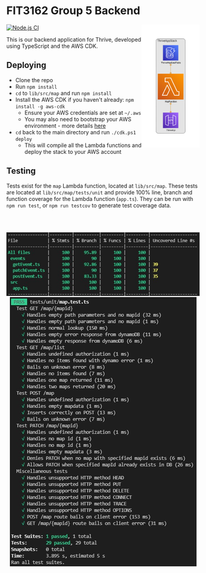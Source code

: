 # FIT3162 Group 5 Backend

<img align=right src="diagram-crop.png" width=30%>

[![Node.js CI](https://github.com/FIT3161ActivityTeam5/backend/actions/workflows/node.js.yml/badge.svg)](https://github.com/FIT3161ActivityTeam5/backend/actions/workflows/node.js.yml)

This is our backend application for Thrive, developed using TypeScript and the AWS CDK.

## Deploying

-   Clone the repo
-   Run `npm install`
-   `cd` to `lib/src/map` and run `npm install`
-   Install the AWS CDK if you haven't already: `npm install -g aws-cdk`
    -   Ensure your AWS credentials are set at `~/.aws`
    -   You may also need to bootstrap your AWS environment - more details [here](https://docs.aws.amazon.com/cdk/latest/guide/bootstrapping.html)
-   `cd` back to the main directory and run `./cdk.ps1 deploy`
    -   This will compile all the Lambda functions and deploy the stack to your AWS account

## Testing

Tests exist for the `map` Lambda function, located at `lib/src/map`. These tests are located at `lib/src/map/tests/unit` and provide 100% line, branch and function coverage for the Lambda function (`app.ts`). They can be run with `npm run test`, or `npm run testcov` to generate test coverage data.

<br>
<br>
<p align="center">
  <img src="img/coverage.jpg" />
  <img src="img/tests.jpg" />
</p>
